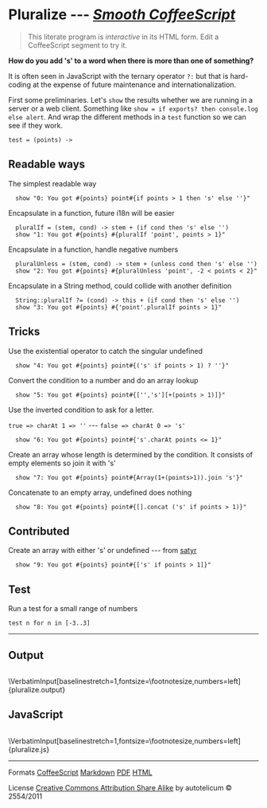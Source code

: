 
# Pluralize --- _[Smooth CoffeeScript](http://autotelicum.github.com/Smooth-CoffeeScript/)_

> This literate program is _interactive_ in its HTML form. Edit a CoffeeScript segment to try it.


**How do you add 's' to a word when there is more than one of something?**

It is often seen in JavaScript with the ternary operator `?:` but that
is hard-coding at the expense of future maintenance and
internationalization.

First some preliminaries. Let's `show` the results whether we are
running in a server or a web client. Something like
`show = if exports? then console.log else alert`.
And wrap the different methods in a `test` function
so we can see if they work.

~~~~ {.coffeescript}
test = (points) ->
~~~~

## Readable ways

The simplest readable way

~~~~ {.coffeescript}
  show "0: You got #{points} point#{if points > 1 then 's' else ''}"
~~~~

Encapsulate in a function, future i18n will be easier

~~~~ {.coffeescript}
  pluralIf = (stem, cond) -> stem + (if cond then 's' else '')
  show "1: You got #{points} #{pluralIf 'point', points > 1}"
~~~~

Encapsulate in a function, handle negative numbers

~~~~ {.coffeescript}
  pluralUnless = (stem, cond) -> stem + (unless cond then 's' else '')
  show "2: You got #{points} #{pluralUnless 'point', -2 < points < 2}"
~~~~

Encapsulate in a String method, could collide with another definition

~~~~ {.coffeescript}
  String::pluralIf ?= (cond) -> this + (if cond then 's' else '')
  show "3: You got #{points} #{'point'.pluralIf points > 1}"
~~~~

## Tricks

Use the existential operator to catch the singular undefined

~~~~ {.coffeescript}
  show "4: You got #{points} point#{('s' if points > 1) ? ''}"
~~~~

Convert the condition to a number and do an array lookup

~~~~ {.coffeescript}
  show "5: You got #{points} point#{['','s'][+(points > 1)]}"
~~~~

Use the inverted condition to ask for a letter.

`true => charAt 1 => ''` --- `false => charAt 0 => 's'`

~~~~ {.coffeescript}
  show "6: You got #{points} point#{'s'.charAt points <= 1}"
~~~~

Create an array whose length is determined by the condition.
It consists of empty elements so join it with 's'

~~~~ {.coffeescript}
  show "7: You got #{points} point#{Array(1+(points>1)).join 's'}"
~~~~

Concatenate to an empty array, undefined does nothing

~~~~ {.coffeescript}
  show "8: You got #{points} point#{[].concat ('s' if points > 1)}"
~~~~

## Contributed

Create an array with either 's' or undefined
--- from [satyr](https://gist.github.com/satyr)

~~~~ {.coffeescript}
  show "9: You got #{points} point#{['s' if points > 1]}"
~~~~

## Test

Run a test for a small range of numbers

~~~~ {.coffeescript}
test n for n in [-3..3]
~~~~

-----------------------------------------------------------------------------

## Output

~~~~ {.output}

~~~~

\VerbatimInput[baselinestretch=1,fontsize=\footnotesize,numbers=left]{pluralize.output}

## JavaScript

~~~~ {.js-source}

~~~~

\VerbatimInput[baselinestretch=1,fontsize=\footnotesize,numbers=left]{pluralize.js}

-----------------------------------------------------------------------------

Formats [CoffeeScript](http://autotelicum.github.com/Smooth-CoffeeScript/literate/pluralize.coffee)	[Markdown](http://autotelicum.github.com/Smooth-CoffeeScript/literate/pluralize.md) [PDF](http://autotelicum.github.com/Smooth-CoffeeScript/literate/pluralize.pdf) [HTML](http://autotelicum.github.com/Smooth-CoffeeScript/literate/pluralize.html)

License [Creative Commons Attribution Share Alike](http://creativecommons.org/licenses/by-sa/3.0/)
by autotelicum © 2554/2011

<!---------------------------------------------------------------------------
Commands used to extract code, execute it, and to format this document:

Edit ,x/^~~+[   ]*{\.coffeescript.*}$/+,/^~~+$/-p
Edit ,>ssam -n 'x/^~~+[   ]*{\.coffeescript.*}$/+,/^~~+$/-' |cat embed-standalone.coffee - |tee pluralize.coffee | coffee -cs >pluralize.js; coffee pluralize.coffee >pluralize.output; plumb pluralize.output
Edit ,>pandoc -f markdown -t html -S -5 --css pandoc-template.css --template pandoc-template.html -B readability-embed.js -B embed.html | ssam 's/(<code class="sourceCode coffeescript")/\1 contenteditable=\"true\"/g' >pluralize.html; open pluralize.html; plumb pluralize.html
Edit ,>markdown2pdf --listings --xetex '--template=pandoc-template.tex' -o pluralize.pdf; open pluralize.pdf

To execute these commands; middle-button select them in the acme environment.
acme and ssam are part of the plan9 OS and can run on *nix variants via plan9port.
The formatting is done with pandoc, a universal markup converter, and TeX.
---------------------------------------------------------------------------->
